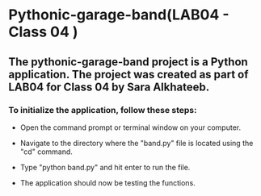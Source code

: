 
# Pythonic-garage-band(LAB04 - Class 04 )
## The pythonic-garage-band project is a Python application. The project was created as part of LAB04 for Class 04 by Sara Alkhateeb.

### To initialize the application, follow these steps:

- Open the command prompt or terminal window on your computer.

- Navigate to the directory where the "band.py" file is located using the "cd" command.

- Type "python band.py" and hit enter to run the file.

- The application should now be testing the functions.